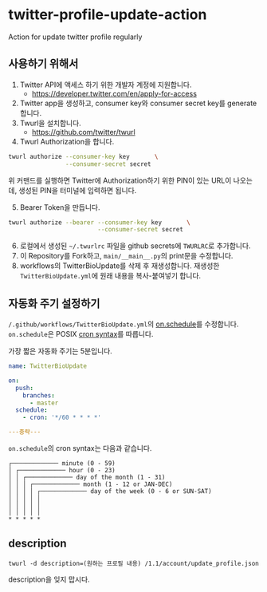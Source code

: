 # twitter-profile-update-action
Action for update twitter profile regularly

## 사용하기 위해서

1. Twitter API에 액세스 하기 위한 개발자 계정에 지원합니다.
   * https://developer.twitter.com/en/apply-for-access
2. Twitter app을 생성하고, consumer key와 consumer secret key를 generate합니다.
3. Twurl을 설치합니다.
   * https://github.com/twitter/twurl
4. Twurl Authorization을 합니다.

```bash
twurl authorize --consumer-key key       \
                --consumer-secret secret
```

위 커맨드를 실행하면 Twitter에 Authorization하기 위한 PIN이 있는 URL이 나오는데, 생성된 PIN을 터미널에 입력하면 됩니다.

5. Bearer Token을 만듭니다.

```bash
twurl authorize --bearer --consumer-key key       \
                         --consumer-secret secret
```

6. 로컬에서 생성된 `~/.twurlrc` 파일을 github secrets에 `TWURLRC`로 추가합니다.
7. 이 Repository를 Fork하고, `main/__main__.py`의 print문을 수정합니다.
8. workflows의 TwitterBioUpdate를 삭제 후 재생성합니다. 재생성한 `TwitterBioUpdate.yml`에 원래 내용을 복사-붙여넣기 합니다.

## 자동화 주기 설정하기

`/.github/workflows/TwitterBioUpdate.yml`의 [on.schedule](https://help.github.com/en/actions/automating-your-workflow-with-github-actions/workflow-syntax-for-github-actions#onschedule)를 수정합니다. 
`on.schedule`은 POSIX [cron syntax](https://help.github.com/en/actions/automating-your-workflow-with-github-actions/events-that-trigger-workflows#scheduled-events-schedule)를 따릅니다.

가장 짧은 자동화 주기는 5분입니다.


```yml
name: TwitterBioUpdate

on:
  push:
    branches:
      - master
  schedule:
    - cron: '*/60 * * * *'

---중략---
```

`on.schedule`의 cron syntax는 다음과 같습니다.
```
┌───────────── minute (0 - 59)
│ ┌───────────── hour (0 - 23)
│ │ ┌───────────── day of the month (1 - 31)
│ │ │ ┌───────────── month (1 - 12 or JAN-DEC)
│ │ │ │ ┌───────────── day of the week (0 - 6 or SUN-SAT)
│ │ │ │ │                                   
│ │ │ │ │
│ │ │ │ │
* * * * *
```

## description

`twurl -d description=(원하는 프로필 내용) /1.1/account/update_profile.json`

description을 잊지 맙시다.